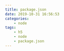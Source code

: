 ```yaml
---
title: package.json
date: 2019-10-31 16:56:53
categories:
    - node
tags:
    - h5
    - node
    - package.json
---
```


